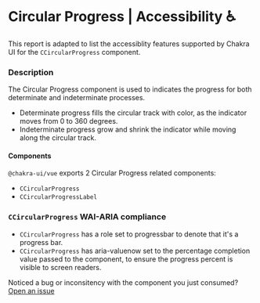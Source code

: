 # Circular Progress | Accessibility ♿️

This report is adapted to list the accessiblity features supported by Chakra UI for the `CCircularProgress` component.

### Description
The Circular Progress component is used to indicates the progress for both determinate and indeterminate processes.
- Determinate progress fills the circular track with color, as the indicator moves from 0 to 360 degrees.
- Indeterminate progress grow and shrink the indicator while moving along the circular track.

#### Components
`@chakra-ui/vue` exports 2 Circular Progress related components:
- `CCircularProgress`
- `CCircularProgressLabel`

### `CCircularProgress` WAI-ARIA compliance
- `CCircularProgress` has a role set to progressbar to denote that it's a progress bar.
- `CCircularProgress` has aria-valuenow set to the percentage completion value passed to the component, to ensure the progress percent is visible to screen readers.

Noticed a bug or inconsitency with the component you just consumed? [Open an issue](https://github.com/chakra-ui/chakra-ui-vue/issues/new/choose)